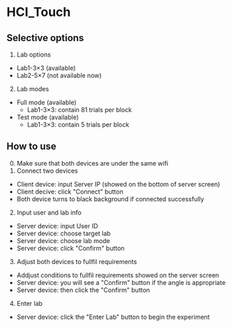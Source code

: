 # HCI_Touch

## Selective options
1. Lab options
- Lab1-3×3 (available)
- Lab2-5×7 (not available now)
2. Lab modes
- Full mode (available)
  - Lab1-3×3: contain 81 trials per block
- Test mode (available)
  - Lab1-3×3: contain 5 trials per block

## How to use

0. Make sure that both devices are under the same wifi
1. Connect two devices
- Client device: input Server IP (showed on the bottom of server screen)
- Client decive: click "Connect" button
- Both device turns to black background if connected successfully
2. Input user and lab info
- Server device: input User ID
- Server device: choose target lab
- Server device: choose lab mode
- Server device: click "Confirm" button
3. Adjust both devices to fullfil requirements
- Addjust conditions to fullfil requirements showed on the server screen
- Server device: you will see a "Confirm" button if the angle is appropriate
- Server device: then click the "Confirm" button
4. Enter lab
- Server device: click the "Enter Lab" button to begin the experiment
